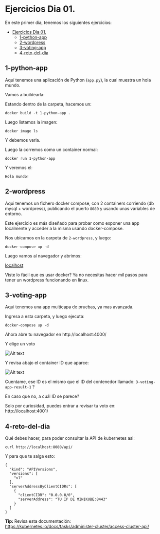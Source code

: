 # Ejercicios Dia 01.

En este primer dia, tenemos los siguientes ejercicios:

- [Ejercicios Dia 01.](#ejercicios-dia-01)
  - [1-python-app](#1-python-app)
  - [2-wordpress](#2-wordpress)
  - [3-voting-app](#3-voting-app)
  - [4-reto-del-dia](#4-reto-del-dia)

## 1-python-app

Aquí tenemos una aplicación de Python (`app.py`), la cual muestra un hola mundo.

Vamos a buildearla:

Estando dentro de la carpeta, hacemos un:

`docker build -t 1-python-app .`

Luego listamos la imagen:

`docker image ls`

Y debemos verla.

Luego la corremos como un container normal:

`docker run 1-python-app`

Y veremos el:

`Hola mundo!`


## 2-wordpress

Aqui tenemos un fichero docker compose, con 2 containers corriendo (db mysql + wordpress), publicando el puerto `8080` y usando unas variables de entorno.

Este ejercicio es más diseñado para probar como exponer una app localmente y acceder a la misma usando docker-compose.

Nos ubicamos en la carpeta de `2-wordpress`, y luego:

`docker-compose up -d`

Luego vamos al navegador y abrimos:

[localhost](http://localhost:8080/)

Viste lo fácil que es usar docker? Ya no necesitas hacer mil pasos para tener un wordpress funcionando en linux.

## 3-voting-app

Aqui tenemos una app multicapa de pruebas, ya mas avanzada.

Ingresa a esta carpeta, y luego ejecuta:

`docker-compose up -d`

Ahora abre tu navegador en http://localhost:4000/

Y elige un voto

![Alt text](image.png)

Y revisa abajo el container ID que aparce:

![Alt text](image-2.png)

Cuentame, ese ID es el mismo que el ID del contenedor llamado: `3-voting-app-result-1` ?

En caso que no, a cuál ID se parece?

Solo por curiosidad, puedes entrar a revisar tu voto en: http://localhost:4001/


## 4-reto-del-dia

Qué debes hacer, para poder consultar la API de kubernetes asi:

`curl http://localhost:8080/api/`

Y para que te salga esto:

```
{
  "kind": "APIVersions",
  "versions": [
    "v1"
  ],
  "serverAddressByClientCIDRs": [
    {
      "clientCIDR": "0.0.0.0/0",
      "serverAddress": "TU IP DE MINIKUBE:8443"
    }
  ]
}
```

**Tip:** Revisa esta documentación:
https://kubernetes.io/docs/tasks/administer-cluster/access-cluster-api/